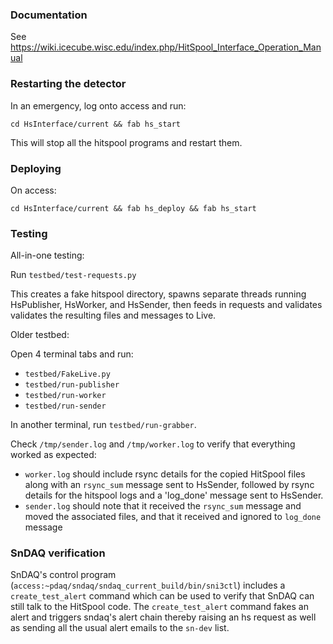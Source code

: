 ### Documentation

See https://wiki.icecube.wisc.edu/index.php/HitSpool_Interface_Operation_Manual

### Restarting the detector

In an emergency, log onto access and run:

`cd HsInterface/current && fab hs_start`

This will stop all the hitspool programs and restart them.

### Deploying

On access:

`cd HsInterface/current && fab hs_deploy && fab hs_start`

### Testing

All-in-one testing:

Run `testbed/test-requests.py`

This creates a fake hitspool directory, spawns separate threads running
HsPublisher, HsWorker, and HsSender, then feeds in requests and validates
validates the resulting files and messages to Live.

Older testbed:

Open 4 terminal tabs and run:

* `testbed/FakeLive.py`
* `testbed/run-publisher`
* `testbed/run-worker`
* `testbed/run-sender`

In another terminal, run `testbed/run-grabber`.

Check `/tmp/sender.log` and `/tmp/worker.log` to verify that everything worked
as expected:
* `worker.log` should include rsync details for the copied HitSpool files
  along with an `rsync_sum` message sent to HsSender, followed by rsync details
  for the hitspool logs and a 'log_done' message sent to HsSender.
* `sender.log` should note that it received the `rsync_sum` message and moved
  the associated files, and that it received and ignored to `log_done` message

### SnDAQ verification
SnDAQ's control program (`access:~pdaq/sndaq/sndaq_current_build/bin/sni3ctl`)
includes a `create_test_alert` command which can be used to verify that SnDAQ
can still talk to the HitSpool code.  The `create_test_alert` command fakes an
alert and triggers sndaq's alert chain thereby raising an hs request as well
as sending all the usual alert emails to the `sn-dev` list.
